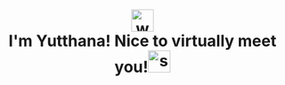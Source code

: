<h1 align="center"> 
<!-- <img src="https://media.giphy.com/media/M9gbBd9nbDrOTu1Mqx/giphy.gif" width="auto" height="200" alt="waving hand"/> -->
 <img src="https://media.giphy.com/media/hvRJCLFzcasrR4ia7z/giphy.gif" width="40" height="40" alt="waving hand" /> 
  <br> I'm Yutthana! 
  Nice to virtually meet you!<img src="https://media.giphy.com/media/MKhurBsDHFPEDiipWx/giphy.gif" width="40" height="40" alt="smiling face"/>
  
</h1>

